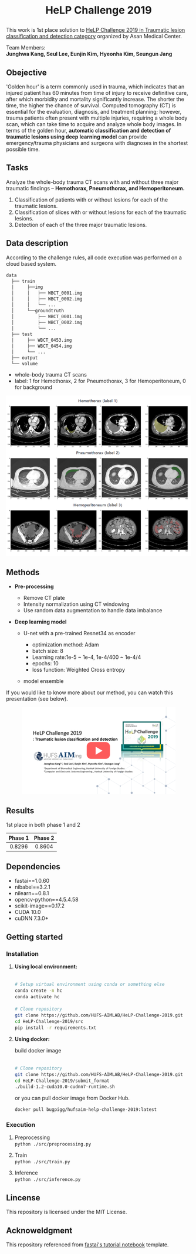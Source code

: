 <h1 align="center">
    <p>HeLP Challenge 2019</p>
</h1>

This work is 1st place solution to [HeLP Challenge 2019 in Traumatic lesion classification and detection category](https://www.synapse.org/#!Synapse:syn21034537/wiki/)  organized by Asan Medical Center.


Team Members:  
**Junghwa Kang, Seul Lee, Eunjin Kim, Hyeonha Kim, Seungun Jang**

## Obejective

'Golden hour' is a term commonly used in trauma, which indicates that an injured patient has 60 minutes from time of injury to receive definitive care, after which morbidity and mortality significantly increase.  The shorter the time, the higher the chance of survival. Computed tomography (CT) is essential for the evaluation, diagnosis, and treatment planning; however, trauma patients often present with multiple injuries, requiring a whole body scan, which can take time to acquire and analyze whole body images. In terms of the golden hour, **automatic classification and detection of traumatic lesions using deep learning model** can provide emergency/trauma physicians and surgeons with diagnoses in the shortest possible time.

## Tasks

Analyze the whole-body trauma CT scans with and without three major traumatic findings – **Hemothorax, Pneumothorax, and Hemoperitoneum.**

1. Classification of patients with or without lesions for each of the traumatic lesions.
2. Classification of slices with or without lesions for each of the traumatic lesions.
3. Detection of each of the three major traumatic lesions.

## Data description

According to the challenge rules, all code execution was performed on a cloud based system.

```
data
  ├── train
  │     ├──img
  │     │   ├── WBCT_0001.img
  │     │   ├── WBCT_0002.img
  │     │   └── ...
  │     └──groundtruth
  │         ├── WBCT_0001.img
  │         ├── WBCT_0002.img
  │         └── ...
  ├── test
  │     ├── WBCT_0453.img
  │     ├── WBCT_0454.img
  │     └── ...
  ├── output
  └── volume
```

- whole-body trauma CT scans
- label: 1 for Hemothorax, 2 for Pneumothorax, 3 for Hemoperitoneum, 0 for background

<div align="center">
  <img src="./img/img1.png" width=530>
</div>

## Methods

- **Pre-processing**

    - Remove CT plate
    - Intensity normalization using CT windowing
    - Use random data augmentation to handle data imbalance


- **Deep learning model**
    -  U-net with a pre-trained Resnet34 as encoder
        - optimization method: Adam
        - batch size: 8
        - Learning rate:1e-5 ~ 1e-4, 1e-4/400 ~ 1e-4/4
        - epochs: 10
        - loss function: Weighted Cross entropy

    - model ensemble  

If you would like to know more about our method, you can watch this presentation (see below).

<div align="center">
  <a href="https://www.youtube.com/watch?v=v1XVpkY08gc"><img src="./img/img2.png" width=420 alt="IMAGE ALT TEXT"></a>
</div>

## Results

1st place in both phase 1 and 2

<div>

| Phase 1  | Phase 2 |
| :-------: | :-------: | 
| 0.8296 | 0.8604 |

</div>

## Dependencies
- fastai==1.0.60
- nibabel==3.2.1
- nilearn==0.8.1
- opencv-python==4.5.4.58
- scikit-image==0.17.2 
- CUDA 10.0
- cuDNN 7.3.0+

## Getting started

### Installation

1. **Using local environment:** 
    ```bash
    
    # Setup virtual environment using conda or something else
    conda create -n hc 
    conda activate hc

    # Clone repository
    git clone https://github.com/HUFS-AIMLAB/HeLP-Challenge-2019.git
    cd HeLP-Challenge-2019/src
    pip install -r requirements.txt

    ```
2. **Using docker:**  

    build docker image
    ```bash
    
    # Clone repository
    git clone https://github.com/HUFS-AIMLAB/HeLP-Challenge-2019.git
    cd HeLP-Challenge-2019/submit_format
    ./build-1.2-cuda10.0-cudnn7-runtime.sh

    ```
    
    or you can pull docker image from Docker Hub.
    
    ```bash
    docker pull bugpigg/hufsaim-help-challenge-2019:latest
    ```
### Execution

1. Preprocessing   
        `python ./src/preprocessing.py`

2. Train   
        `python ./src/train.py`

3. Inference  
        `python ./src/inference.py`

## Lincense

This repository is licensed under the MIT License.

## Acknoweldgment

This repository referenced from [fastai's tutorial notebook](https://github.com/fastai/course-v3/blob/master/nbs/dl1/lesson3-camvid.ipynb) template.